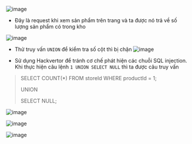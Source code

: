 ![image](https://github.com/user-attachments/assets/d8f942c7-3c97-489c-aeb6-ff07ac415efb)

- Đây là request khi xem sản phẩm trên trang và ta được nó trả về số lượng sản phẩm có trong kho

![image](https://github.com/user-attachments/assets/8179c391-aabd-4fa8-8896-ef88989655a6)

- Thử truy vấn `UNION` để kiểm tra số cột thì bị chặn
![image](https://github.com/user-attachments/assets/0f0a82a5-a5c2-4eed-8aa9-81eb6fdbecf8)

- Sử dụng Hackvertor để tránh cơ chế phát hiện các chuỗi SQL injection. Khi thực hiện câu lệnh `1 UNION SELECT NULL` thì ta được câu truy vấn

>SELECT COUNT(*) FROM storeId WHERE productId = 1;
>
>UNION
>
>SELECT NULL;


![image](https://github.com/user-attachments/assets/6c57809b-72e4-49ee-91ec-b4607808aa82)

![image](https://github.com/user-attachments/assets/e05e5eb0-9297-4b77-a092-6e61a46c5103)

![image](https://github.com/user-attachments/assets/66c8f86d-b120-41cd-bc59-7ada8cfa9188)
